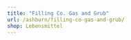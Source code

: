 ```yaml
---
title: "Filling Co. Gas and Grub"
url: /ashburn/filling-co-gas-and-grub/
shop: Lebensmittel
---
```

